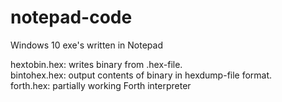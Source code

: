 # notepad-code
Windows 10 exe's written in Notepad

hextobin.hex: writes binary from .hex-file.  
bintohex.hex: output contents of binary in hexdump-file format.  
forth.hex: partially working Forth interpreter
